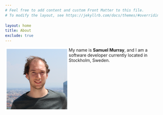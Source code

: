 ```yaml
---
# Feel free to add content and custom Front Matter to this file.
# To modify the layout, see https://jekyllrb.com/docs/themes/#overriding-theme-defaults

layout: home
title: About
exclude: true
---
```


<!-- ![portrait](assets/portrait.png "Portrait") -->
<img style="float: left; border: 5px solid white" src="assets/portrait.png" alt="portrait">

My name is **Samuel Murray**, and I am a software developer currently located in Stockholm, Sweden.
